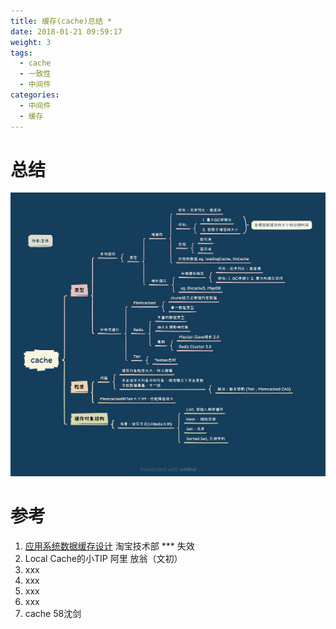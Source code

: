 ```yaml
---
title: 缓存(cache)总结 *
date: 2018-01-21 09:59:17
weight: 3
tags:
  - cache
  - 一致性  
  - 中间件
categories:
  - 中间件  
  - 缓存   
---
```


<p></p>
<!-- more -->  

# 总结
![cache总结](./images/cacheSummary.jpg)

# 参考
1. [应用系统数据缓存设计](https://www.geek-share.com/detail/2615401101.html) 淘宝技术部 *** 失效
2. Local Cache的小TIP  阿里 放翁（文初）
3. xxx
4. xxx
5. xxx
6. xxx
7. cache 58沈剑




